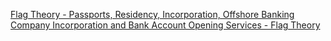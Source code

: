 
[Flag Theory - Passports, Residency, Incorporation, Offshore Banking](https://flagtheory.com/)
[Company Incorporation and Bank Account Opening Services - Flag Theory](https://flagtheory.com/incorporation-banking/)

